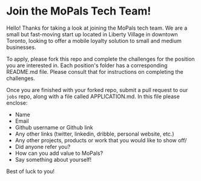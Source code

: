 # Join the MoPals Tech Team!

Hello! Thanks for taking a look at joining the MoPals tech team. We are a small but fast-moving start up located in Liberty Village in downtown Toronto, looking to offer a mobile loyalty solution to small and medium businesses.

To apply, please fork this repo and complete the challenges for the position you are interested in. Each position's folder has a corresponding README.md file. Please consult that for instructions on completing the challenges.

Once you are finished with your forked repo, submit a pull request to our `jobs` repo, along with a file called APPLICATION.md. In this file please enclose:

* Name
* Email
* Github username or Github link
* Any other links (twitter, linkedin, dribble, personal website, etc.)
* Any other projects, products or work that you would like to show off/
* Did anyone refer you?
* How can you add value to MoPals?
* Say something about yourself!

Best of luck to you!
